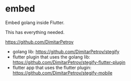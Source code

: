 # embed

Embed golang inside Flutter.

This has everything needed.

https://github.com/DimitarPetrov

- golang lib: https://github.com/DimitarPetrov/stegify
- flutter plugin that uses the golang lib: https://github.com/DimitarPetrov/stegify-flutter-plugin
- flutter app that uses the flutter plugin: https://github.com/DimitarPetrov/stegify-mobile

